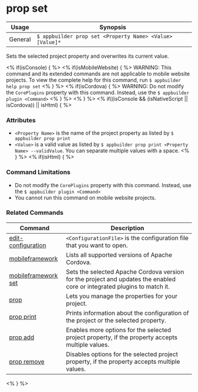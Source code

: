 prop set
==========

Usage | Synopsis
------|-------
General | `$ appbuilder prop set <Property Name> <Value> [Value]*`

Sets the selected project property and overwrites its current value.

<% if(isConsole) { %>
<% if(isMobileWebsite) { %>
WARNING: This command and its extended commands are not applicable to mobile website projects. To view the complete help for this command, run `$ appbuilder help prop set`
<% } %> 
<% if(isCordova) { %>
WARNING: Do not modify the `CorePlugins` property with this command. Instead, use the `$ appbuilder plugin <Command>`
<% } %> 
<% } %>
<% if((isConsole && (isNativeScript || isCordova)) || isHtml) { %>
### Attributes
* `<Property Name>` is the name of the project property as listed by `$ appbuilder prop print`
* `<Value>` is a valid value as listed by `$ appbuilder prop print <Property Name> --validValue`. You can separate multiple values with a space.
<% } %> 
<% if(isHtml) { %> 
### Command Limitations

* Do not modify the `CorePlugins` property with this command. Instead, use the `$ appbuilder plugin <Command>`
* You cannot run this command on mobile website projects.

### Related Commands

Command | Description
----------|----------
[edit-configuration](edit-configuration.html) | `<ConfigurationFile>` is the configuration file that you want to open.
[mobileframework](mobileframework.html) | Lists all supported versions of Apache Cordova.
[mobileframework set](mobileframework-set.html) | Sets the selected Apache Cordova version for the project and updates the enabled core or integrated plugins to match it.
[prop](prop.html) | Lets you manage the properties for your project.
[prop print](prop-print.html) | Prints information about the configuration of the project or the selected property.
[prop add](prop-add.html) | Enables more options for the selected project property, if the property accepts multiple values.
[prop remove](prop-remove.html) | Disables options for the selected project property, if the property accepts multiple values.
<% } %>